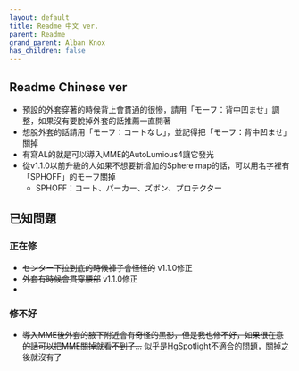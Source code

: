 ```yaml
---
layout: default
title: Readme 中文 ver.
parent: Readme
grand_parent: Alban Knox
has_children: false
---
```


## Readme Chinese ver
- 預設的外套穿著的時候背上會貫通的很慘，請用「モーフ：背中凹ませ」調整，如果沒有要脫掉外套的話推薦一直開著
- 想脫外套的話請用「モーフ：コートなし」，並記得把「モーフ：背中凹ませ」關掉
- 有寫AL的就是可以導入MME的AutoLumious4讓它發光
- 從v1.1.0以前升級的人如果不想要新增加的Sphere map的話，可以用名字裡有「SPHOFF」的モーフ關掉
  - SPHOFF：コート、パーカー、ズボン、プロテクター
## 已知問題

### 正在修
- ~~センター下拉到底的時候褲子會怪怪的~~ v1.1.0修正
- ~~外套有時候會貫穿腰部~~ v1.1.0修正
- 
### 修不好
- ~~導入MME後外套的腋下附近會有奇怪的黑影，但是我也修不好，如果很在意的話可以把MME關掉就看不到了...~~ 似乎是HgSpotlight不適合的問題，關掉之後就沒有了

